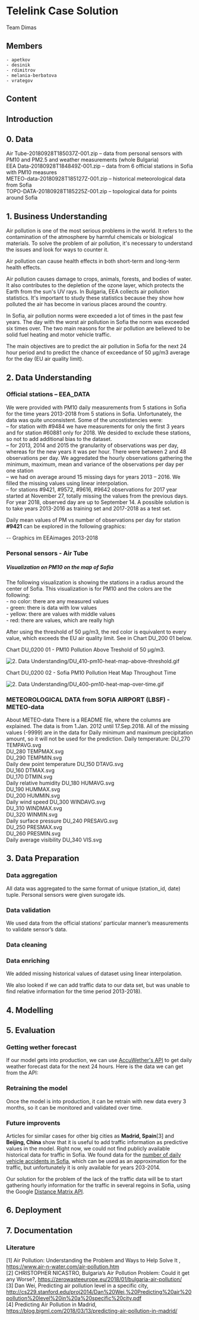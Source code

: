 #	Telelink Case Solution
Team Dimas

## Members

	- apetkov
	- desinik
	- rdimitrov
	- melania-berbatova
	- vrategov 


##	Content


##	Introduction


##	0. Data

Air Tube-20180928T185037Z-001.zip – data from personal sensors with PM10 and PM2.5 and weather measurements (whole Bulgaria)     
EEA Data-20180928T184849Z-001.zip  – data from 6 official stations in Sofia with PM10 measures      
METEO-data-20180928T185127Z-001.zip – historical meteorological data from Sofia    
TOPO-DATA-20180928T185225Z-001.zip – topological data for points around Sofia     


##	1. Business Understanding
Air pollution is one of the most serious problems in the world. It refers to the contamination of the atmosphere by harmful chemicals or biological materials. To solve the problem of air pollution, it's necessary to understand the issues and look for ways to counter it.

Air pollution can cause health effects in both short-term and long-term health effects.

Air pollution causes damage to crops, animals, forests, and bodies of water. It also contributes to the depletion of the ozone layer, which protects the Earth from the sun's UV rays.
In Bulgaria, EEA collects air pollution statistics. It's important to study these statistics because they show how polluted the air has become in various places around the country.

In Sofia, air pollution norms were exceeded a lot of times in the past few years. The day with the worst air pollution in Sofia the norm was exceeded six times over. The two main reasons for the air pollution are believed to be solid fuel heating and motor vehicle traffic.

The main objectives are to predict the air pollution in Sofia for the next 24 hour period and to predict the chance of exceedance of 50 µg/m3 average for the day (EU air quality limit).


##	2. Data Understanding

### Official stations – EEA_DATA

We were provided with PM10 daily measurements from 5 stations in Sofia for the time years 2013-2018 from 5 stations in Sofia. Unfortunately, the data was quite unconsistent. Some of the uncostistencies were:    
– for station with #9484 we have measurements for only the first 3 years and for station #60881 only for 2018. We desided to exclude these stations, so not to add additional bias to the dataset.     
– for 2013, 2014 and 2015 the granularity of observations was per day, whereas for the new years it was per hour. There were between 2 and 48 observations per day. We aggredated the hourly observations gathering the minimum, maximum, mean and  variance of the observations per day per one station      
– we had on average around 15 missing days for years 2013 – 2016. We filled the missing values using linear interpolation.      
– for stations #9421, #9572, #9616, #9642 observations for 2017 year started at November 27, totally missing the values from the previous days. For year 2018, observed day are up to September 14. A possible solution is to take years 2013-2016 as training set and 2017-2018 as a test set.      

Daily mean values of PM vs number of observations per day for station **#9421** can be explored in the following graphics:    

--  Graphics im EEAimages 2013-2018

### Personal sensors - Air Tube 

##### Visualization on PM10 on the map of Sofia

The following visualization is showing the stations in a radius around the center of Sofia. This visualization is for PM10 and the colors are the following:       
	 - no color: there are any measured values       
	 - green: there is data with low values       
	 - yellow: there are values with middle values      
	 - red: there are values, which are really high         

After using the threshold of 50 µg/m3, the red color is equivalent to every value, which exceeds the EU air quality limit. See in Chart DU\_200 01 below.

Chart DU\_0200 01 - PM10 Pollution Above Treshold of 50 µg/m3.

![2. Data Understanding/DU_410-pm10-heat-map-above-threshold.gif][Du_0201_01]

Chart DU\_0200 02 - Sofia PM10 Pollution Heat Map Throughout Time

![2. Data Understanding/DU_400-pm10-heat-map-over-time.gif][Du_0201_02]


### METEOROLOGICAL DATA from SOFIA AIRPORT (LBSF) - METEO-data

About METEO-data
There is a README file, where the columns are explained.
The data is from 1.Jan. 2012 until 17.Sep.2018. All of the missing values (-9999) are in the data for Daily minimum and maximum precipitation amount, so it will not be used for the prediction. 
Daily temperature:
DU_270 TEMPAVG.svg	
DU_280 TEMPMAX.svg	
DU_290 TEMPMIN.svg         	
Daily dew point temperature
DU_150 DTAVG.svg	
DU_160 DTMAX.svg	
DU_170 DTMIN.svg      	
Daily relative humidity
DU_180 HUMAVG.svg	
DU_190 HUMMAX.svg	
DU_200 HUMMIN.svg           	
Daily wind speed
DU_300 WINDAVG.svg	
DU_310 WINDMAX.svg	
DU_320 WINMIN.svg         
Daily surface pressure
DU_240 PRESAVG.svg	
DU_250 PRESMAX.svg	
DU_260 PRESMIN.svg           		
Daily average visibility
DU_340 VIS.svg

##	3. Data Preparation

### Data aggregation

All data was aggregated to the same format of unique (station_id, date) tuple. Personal sensors were given surogate ids.

### Data validation

We used data from the official stations’ particular manner’s measurements to validate sensor’s data.

### Data cleaning

### Data enriching

We added missing  historical values of  dataset using linear interpolation.

We also looked if we can add traffic data to our data set, but was unable to find relative information for the time period 2013-2018).


##	4. Modelling


##	5. Evaluation

### Getting wether forecast

If our model gets into production, we can use [AccuWether's API](https://developer.accuweather.com/user/) to get daily weather forecast data for the next 24 hours. Here is the data we can get from the API:

### Retraining the model

Once the model is into production, it can be retrain with new data every 3 months, so it can be monitored and validated over time.

### Future improvents

Articles for similar cases for other big cities as **Madrid, Spain**[3] and **Beijing, China** show that it is useful to add traffic information as predictive values in the model. Right now, we could not find publicly available historical data for traffic in Sofia. We found data for the [number of daily vehicle accidents in Sofia](http://opendata.yurukov.net/kat/en), which can be used as an approximation for the traffic, but unfortunately it is only available for years 203-2014.

Our solution for the problem of the lack of the traffic data will be to start  gathering hourly information for the traffic in several regoins in Sofia, using the Google [Distance Matrix API](https://developers.google.com/maps/documentation/distance-matrix/start). 

##	6. Deployment


##	7. Documentation

### Literature 

[1] Air Pollution: Understanding the Problem and Ways to Help Solve It ,  https://www.air-n-water.com/air-pollution.htm     
[2] CHRISTOPHER NICASTRO, Bulgaria’s Air Pollution Problem: Could it get any Worse?, https://zerowasteeurope.eu/2018/01/bulgaria-air-pollution/     
[3] Dan Wei, Predicting air pollution level in a specific city, http://cs229.stanford.edu/proj2014/Dan%20Wei,%20Predicting%20air%20pollution%20level%20in%20a%20specific%20city.pdf     
[4] Predicting Air Pollution in Madrid, https://blog.bigml.com/2018/03/13/predicting-air-pollution-in-madrid/      

[Du_0201_01]: https://raw.githubusercontent.com/Bugzey/Team-Midas/master/2.%20Data%20Understanding/DU_410-pm10-heat-map-above-threshold.gif
[Du_0201_02]: https://raw.githubusercontent.com/Bugzey/Team-Midas/master/2.%20Data%20Understanding/DU_400-pm10-heat-map-over-time.gif

